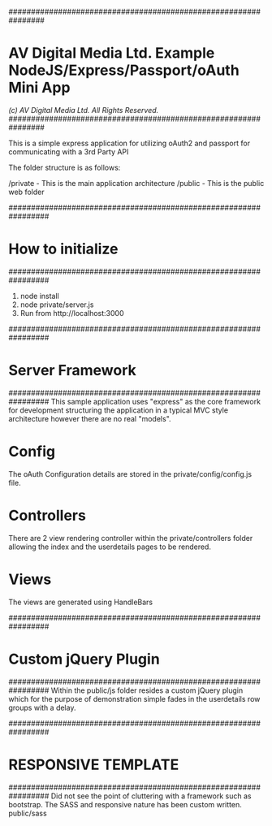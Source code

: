 ################################################################
# AV Digital Media Ltd. Example NodeJS/Express/Passport/oAuth Mini App
*(c) AV Digital Media Ltd. All Rights Reserved.*
################################################################

This is a simple express application for utilizing oAuth2 and passport for
communicating with a 3rd Party API

The folder structure is as follows:

/private - This is the main application architecture
/public - This is the public web folder

#################################################################
# How to initialize
#################################################################

1. node install
2. node private/server.js
3. Run from http://localhost:3000

#################################################################
# Server Framework
#################################################################
This sample application uses "express" as the core framework for development
structuring the application in a typical MVC style architecture however there
are no real "models".

# Config
The oAuth Configuration details are stored in the private/config/config.js file.

# Controllers
There are 2 view rendering controller within the private/controllers folder allowing
the index and the userdetails pages to be rendered.

# Views
The views are generated using HandleBars

#################################################################
# Custom jQuery Plugin
#################################################################
Within the public/js folder resides a custom jQuery plugin which for the purpose
of demonstration simple fades in the userdetails row groups with a delay.

#################################################################
# RESPONSIVE TEMPLATE
#################################################################
Did not see the point of cluttering with a framework such as bootstrap. The SASS
and responsive nature has been custom written.
public/sass
